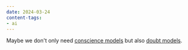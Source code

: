 ```yaml
---
date: 2024-03-24
content-tags:
- ai
---
```


Maybe we don't only need [conscience models](/2004/05/26/artificial-conscience.html) but also [doubt models](https://loki.librai.tech/).

